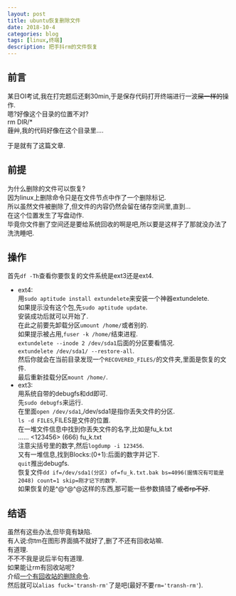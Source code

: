```yaml
---
layout: post
title: ubuntu恢复删除文件
date: 2018-10-4
categories: blog
tags: [linux,终端]
description: 把手抖rm的文件恢复
---
```


## 前言  
某日OI考试,我在打完题后还剩30min,于是保存代码打开终端进行一波~~屎一样的~~操作.  
嗯?好像这个目录的位置不对?   
rm DIR/\*   
薶艸,我的代码好像在这个目录里....  

于是就有了这篇文章.  

## 前提  
为什么删除的文件可以恢复?  
因为linux上删除命令只是在文件节点中作了一个删除标记.  
所以虽然文件被删除了,但文件的内容仍然会留在储存空间里,直到...  
在这个位置发生了写盘动作.  
毕竟你文件删了空间还是要给系统回收的啊是吧,所以要是这样子了那就没办法了洗洗睡吧.  

## 操作  
首先`df -Th`查看你要恢复的文件系统是ext3还是ext4.  
- ext4:  
用`sudo aptitude install extundelete`来安装一个神器extundelete.  
如果提示没有这个包,先`sudo aptitude update`.  
安装成功后就可以开始了.  
在此之前要先卸载分区`umount /home/`或者别的.  
如果提示被占用,`fuser -k /home/`结束进程.  
`extundelete --inode 2 /dev/sda1`后面的分区要看情况.  
`extundelete /dev/sda1/ --restore-all`.  
然后你就会在当前目录发现一个`RECOVERED_FILES/`的文件夹,里面是恢复的文件.  
最后重新挂载分区`mount /home/`.   
- ext3:  
用系统自带的debugfs和dd即可.  
先`sudo debugfs`来运行.  
在里面`open /dev/sda1`,/dev/sda1是指你丢失文件的分区.  
`ls -d FILES`,FILES是文件的位置.  
在一堆文件信息中找到你丢失文件的名字,比如是fu_k.txt  
...... <123456> (666) fu_k.txt  
注意尖括号里的数字,然后`logdump -i 123456`.  
又有一堆信息,找到Blocks:(0+1)\:后面的数字并记下.  
`quit`推出debugfs.  
恢复文件`dd if=/dev/sda1(分区) of=fu_k.txt.bak bs=4096(据情况有可能是2048) count=1 skip=刚才记下的数字`.  
如果恢复的是^@^@^@这样的东西,那可能一些参数搞错了~~或者rp不好~~.  

## 结语  
虽然有这些办法,但毕竟有缺陷.  
有人说:你tm在图形界面搞不就好了,删了不还有回收站嘛.  
有道理.  
不不不我是说后半句有道理.  
如果能让rm有回收站呢?  
介绍[一个有回收站的删除命令](https://github.com/andreafrancia/trash-cli).  
然后就可以`alias fuck='transh-rm'`了是吧(最好不要`rm='transh-rm'`).  
